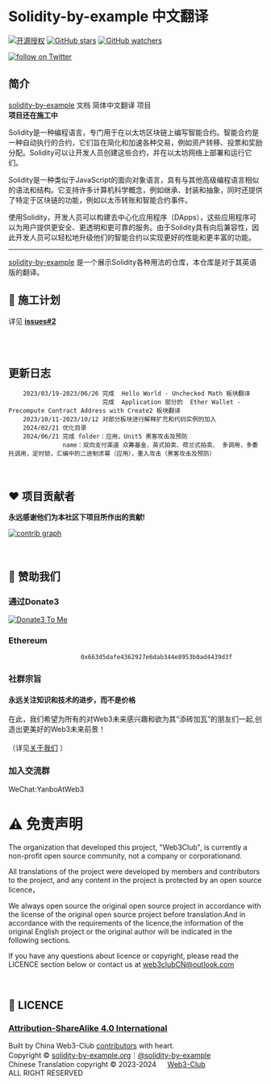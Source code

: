 # Solidity-by-example 中文翻译
[![开源授权](https://img.shields.io/github/license/Web3-Club/solidity-by-example_Chinese)](https://github.com/Web3-Club/solidity-by-example_Chinese)                                                                                      [![GitHub stars](https://img.shields.io/github/stars/Web3-Club/solidity-by-example_Chinese.svg?style=social&label=Stars)](https://github.com/Web3-Club/solidity-by-example_Chinese)                                   [![GitHub watchers](https://img.shields.io/github/watchers/Web3-Club/solidity-by-example_Chinese.svg?style=social&label=Watch)](https://github.com/Web3-Club/solidity-by-example_Chinese)<br>


<a href="https://twitter.com/intent/follow?screen_name=web3clubCN">
        <img src="https://img.shields.io/twitter/follow/web3clubCN?style=social&logo=X"
            alt="follow on Twitter"></a>

## 简介
[solidity-by-example](https://solidity-by-example.org/) 文档 简体中文翻译 项目<br>
**项目还在施工中**

Solidity是一种编程语言，专门用于在以太坊区块链上编写智能合约。智能合约是一种自动执行的合约，它们旨在简化和加速各种交易，例如资产转移、投票和奖励分配。Solidity可以让开发人员创建这些合约，并在以太坊网络上部署和运行它们。

Solidity是一种类似于JavaScript的面向对象语言，具有与其他高级编程语言相似的语法和结构。它支持许多计算机科学概念，例如继承、封装和抽象，同时还提供了特定于区块链的功能，例如以太币转账和智能合约事件。

使用Solidity，开发人员可以构建去中心化应用程序（DApps），这些应用程序可以为用户提供更安全、更透明和更可靠的服务。由于Solidity具有向后兼容性，因此开发人员可以轻松地升级他们的智能合约以实现更好的性能和更丰富的功能。

---
[solidity-by-example](https://solidity-by-example.org/) 是一个展示Solidity各种用法的仓库，本仓库是对于其英语版的翻译。 


## 🔖 施工计划
详见 **[issues#2](https://github.com/Web3-Club/solidity-by-example_Chinese/issues/2)**

<br>
<br>

## 更新日志
        
        2023/03/19-2023/06/26 完成  Hello World - Unchecked Math 板块翻译
                              完成  Application 部分的  Ether Wallet -  Precompute Contract Address with Create2 板块翻译
        2023/10/11-2023/10/12 对部分板块进行解释扩充和代码实例的加入
        2024/02/21 优化目录
        2024/06/21 完成 folder：应用，Unit5 黑客攻击及预防
                   name：双向支付渠道 众筹基金、英式拍卖、荷兰式拍卖、 多调用，多委托调用，定时锁，汇编中的二进制求幂（应用），重入攻击（黑客攻击及预防）

<br>

## ❤️ 项目贡献者
**永远感谢他们为本社区下项目所作出的贡献!**

[![contrib graph](https://contrib.rocks/image?repo=Web3-Club/solidity-by-example_Chinese)](https://github.com/Web3-Club/solidity-by-example_Chinese/graphs/contributors)

<br>

## 💐 赞助我们 
### 通过Donate3


<a href="https://www.donate3.xyz/donateTo?cid=bafkreif5ecvwp7vanir2geib43nws7zvaac46rvlryzwwm47knutcv6xee" target="_blank"><img src="https://www.donate3.xyz/Donate3ToMe.svg" alt="Donate3 To Me"></a>

### Ethereum

                        0x663d5dafe4362927e6dab344e8953b0ad4439d3f


### **社群宗旨**   
#### **永远关注知识和技术的进步，而不是价格**<br>   
在此，我们希望为所有的对Web3未来感兴趣和欲为其“添砖加瓦”的朋友们一起,创造出更美好的Web3未来前景！<br>  
（详见[关于我们](https://github.com/Web3-Club/Intro.#%E7%AE%80%E4%BB%8B) ）



### 加入交流群
WeChat:YanboAtWeb3


# ⚠️ 免责声明

The organization that developed this project, "Web3Club", is currently a non-profit open source community, not a company or corporationand.

All translations of the project were developed by members and contributors to the project, and any content in the project is protected by an open source licence，

We always open source the original open source project in accordance with the license of the original open source project before translation.And in accordance with the requirements of the licence,the information of the original English project or the original author will be indicated in the following sections.

If you have any questions about licence or copyright, please read the LICENCE section below or contact us at web3clubCN@outlook.com

<br>

## 📖 LICENCE
### [Attribution-ShareAlike 4.0 International](https://creativecommons.org/licenses/by-sa/4.0/legalcode)<br>
Built by China Web3-Club [contributors](https://github.com/Web3-Club/solidity-by-example_Chinese/graphs/contributors) with heart. <br> 
Copyright © [solidity-by-example.org](https://solidity-by-example.org/)｜[@solidity-by-example](https://github.com/solidity-by-example)<br> 
Chinese Translation copyright © 2023-2024 &emsp; [Web3-Club](https://github.com/Web3-Club)<br> 
ALL RIGHT RESERVED  



